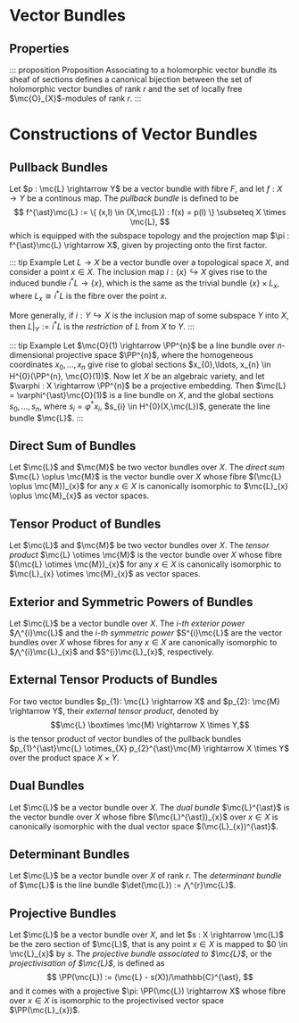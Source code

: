 # Vector Bundles

## Properties

::: proposition Proposition
Associating to a holomorphic vector bundle its sheaf of sections defines a canonical bijection between the set of holomorphic vector bundles of rank $r$ and the set of locally free $\mc{O}_{X}$-modules of rank $r$.
:::

# Constructions of Vector Bundles

## Pullback Bundles

Let $p : \mc{L} \rightarrow Y$ be a vector bundle with fibre $F$, and let $f : X \rightarrow Y$ be a continous map. The _pullback bundle_ is defined to be
$$
f^{\ast}\mc{L} := \{ (x,l) \in (X,\mc{L}) : f(x) = p(l) \} \subseteq X \times \mc{L},
$$
which is equipped with the subspace topology and the projection map $\pi : f^{\ast}\mc{L} \rightarrow X$, given by projecting onto the first factor.

::: tip Example
Let $L \rightarrow X$ be a vector bundle over a topological space $X$, and consider a point $x \in X$. The inclusion map $i: \{x\} ↪ X$ gives rise to the induced bundle $i^{\ast}L \rightarrow \{x\}$, which is the same as the trivial bundle $\{x\} \times L_{x}$, where $L_{x} \cong i^{\ast}L$ is the fibre over the point $x$.

More generally, if $i: Y \hookrightarrow X$ is the inclusion map of some subspace $Y$ into $X$, then $L|_{Y} := i^{\ast}L$ is the _restriction_ of $L$ from $X$ to $Y$.
:::

::: tip Example
Let $\mc{O}(1) \rightarrow \PP^{n}$ be a line bundle over $n$-dimensional projective space $\PP^{n}$, where the homogeneous coordinates $x_{0},\ldots, x_{n}$ give rise to global sections $x_{0},\ldots, x_{n} \in H^{0}(\PP^{n}, \mc{O}(1))$. Now let $X$ be an algebraic variety, and let $\varphi : X \rightarrow \PP^{n}$ be a projective embedding. Then $\mc{L} = \varphi^{\ast}\mc{O}(1)$ is a line bundle on $X$, and the global sections $s_{0},\ldots, s_{n}$, where $s_{i} = \varphi^{\ast}x_{i}$, $s_{i} \in H^{0}(X,\mc{L})$, generate the line bundle $\mc{L}$.
:::

## Direct Sum of Bundles

Let $\mc{L}$ and $\mc{M}$ be two vector bundles over $X$. The _direct sum_ $\mc{L} \oplus \mc{M}$ is the vector bundle over $X$ whose fibre $(\mc{L} \oplus \mc{M})_{x}$ for any $x \in X$ is canonically isomorphic to $\mc{L}_{x} \oplus \mc{M}_{x}$ as vector spaces.

## Tensor Product of Bundles

Let $\mc{L}$ and $\mc{M}$ be two vector bundles over $X$. The _tensor product_ $\mc{L} \otimes \mc{M}$ is the vector bundle over $X$ whose fibre $(\mc{L} \otimes \mc{M})_{x}$ for any $x \in X$ is canonically isomorphic to $\mc{L}_{x} \otimes \mc{M}_{x}$ as vector spaces.

## Exterior and Symmetric Powers of Bundles

Let $\mc{L}$ be a vector bundle over $X$. The _$i$-th exterior power_ $⋀^{i}\mc{L}$ and the _$i$-th symmetric power_ $S^{i}\mc{L}$ are the vector bundles over $X$ whose fibres for any $x \in X$ are canonically isomorphic to $⋀^{i}\mc{L}_{x}$ and $S^{i}\mc{L}_{x}$, respectively.

## External Tensor Products of Bundles

For two vector bundles $p_{1}: \mc{L} \rightarrow X$ and $p_{2}: \mc{M} \rightarrow Y$, their _external tensor product_, denoted by 
$$\mc{L} \boxtimes \mc{M} \rightarrow X \times Y,$$
is the tensor product of vector bundles of the pullback bundles $p_{1}^{\ast}\mc{L} \otimes_{X} p_{2}^{\ast}\mc{M} \rightarrow X \times Y$ over the product space $X \times Y$.

## Dual Bundles

Let $\mc{L}$ be a vector bundle over $X$. The _dual bundle_ $\mc{L}^{\ast}$ is the vector bundle over $X$ whose fibre $(\mc{L}^{\ast})_{x}$ over $x \in X$ is canonically isomorphic with the dual vector space $(\mc{L}_{x})^{\ast}$.

## Determinant Bundles

Let $\mc{L}$ be a vector bundle over $X$ of rank $r$. The _determinant bundle_ of $\mc{L}$ is the line bundle $\det(\mc{L}) := ⋀^{r}\mc{L}$.

## Projective Bundles

Let $\mc{L}$ be a vector bundle over $X$, and let $s : X \rightarrow \mc{L}$ be the zero section of $\mc{L}$, that is any point $x \in X$ is mapped to $0 \in \mc{L}_{x}$ by $s$. The _projective bundle associated to $\mc{L}$_, or the _projectivisation of $\mc{L}$_, is defined as
$$
\PP(\mc{L}) := (\mc{L} - s(X))/\mathbb{C}^{\ast},
$$
and it comes with a projective $\pi: \PP(\mc{L}) \rightarrow X$ whose fibre over $x \in X$ is isomorphic to the projectivised vector space $\PP(\mc{L}_{x})$.